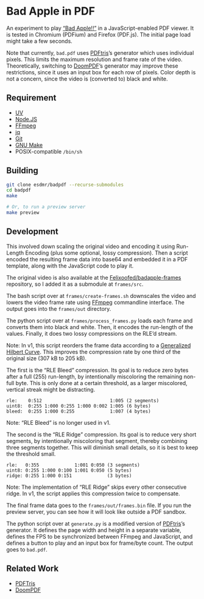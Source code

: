 # Bad Apple in PDF

An experiment to play [“Bad Apple!!”][bad-apple] in a JavaScript-enabled PDF
viewer. It is tested in Chromium (PDFium) and Firefox (PDF.js). The initial page
load might take a few seconds.

Note that currently, `bad.pdf` uses [PDFtris][pdftris]’s generator which uses
individual pixels. This limits the maximum resolution and frame rate of the
video. Theoretically, switching to [DoomPDF][doompdf]’s generator may improve
these restrictions, since it uses an input box for each row of pixels. Color
depth is not a concern, since the video is (converted to) black and white.

## Requirement

- [UV][uv]
- [Node.JS][nodejs]
- [FFmpeg][ffmpeg]
- [jq][jq]
- [Git][git]
- [GNU Make][make]
- POSIX-compatible `/bin/sh`

## Building

```sh
git clone esdmr/badpdf --recurse-submodules
cd badpdf
make

# Or, to run a preview server
make preview
```

## Development

This involved down scaling the original video and encoding it using
Run-Length Encoding (plus some optional, lossy compression). Then a script
encoded the resulting frame data into base64 and embedded it in a PDF template,
along with the JavaScript code to play it.

The original video is also available at the
[Felixoofed/badapple-frames][badapple-frames] repository, so I added it as a
submodule at `frames/src`.

The bash script over at `frames/create-frames.sh` downscales the video and
lowers the video frame rate using [FFmpeg][ffmpeg] commandline interface. The output goes
into the `frames/out` directory.

The python script over at `frames/process_frames.py` loads each frame and converts
them into black and white. Then, it encodes the run-length of the values.
Finally, it does two lossy compressions on the RLE’d stream.

Note: In v1, this script reorders the frame data according to a [Generalized
Hilbert Curve][gilbert]. This improves the compression rate by one third of the
original size (307 kB to 205 kB).

The first is the “RLE Bleed” compression. Its goal is to reduce zero bytes
after a full (255) run-length, by intentionally miscoloring the remaining
non-full byte. This is only done at a certain threshold, as a larger miscolored,
vertical streak might be distracting.

```
rle:    0:512                         1:005 (2 segments)
uint8:  0:255 1:000 0:255 1:000 0:002 1:005 (6 bytes)
bleed:  0:255 1:000 0:255             1:007 (4 bytes)
```

Note: “RLE Bleed” is no longer used in v1.

The second is the “RLE Ridge” compression. Its goal is to reduce very short
segments, by intentionally miscoloring that segment, thereby combining three
segments together. This will diminish small details, so it is best to keep the
threshold small.

```
rle:   0:355             1:001 0:050 (3 segments)
uint8: 0:255 1:000 0:100 1:001 0:050 (5 bytes)
ridge: 0:255 1:000 0:151             (3 bytes)
```

Note: The implementation of “RLE Ridge” skips every other consecutive ridge.
In v1, the script applies this compression twice to compensate.

The final frame data goes to the `frames/out/frames.bin` file. If you run the
preview server, you can see how it will look like outside a PDF sandbox.

The python script over at `generate.py` is a modified version of
[PDFtris][pdftris]’s generator. It defines the page width and height in a
separate variable, defines the FPS to be synchronized between FFmpeg and
JavaScript, and defines a button to play and an input box for frame/byte count.
The output goes to `bad.pdf`.

## Related Work

- [PDFTris][pdftris]
- [DoomPDF][doompdf]

[bad-apple]: https://www.youtube.com/watch?v=i41KoE0iMYU
[badapple-frames]: https://github.com/Felixoofed/badapple-frames
[pdftris]: https://github.com/ThomasRinsma/pdftris
[doompdf]: https://github.com/ading2210/doompdf
[uv]: https://docs.astral.sh/uv/
[ffmpeg]: https://www.ffmpeg.org/
[make]: https://www.gnu.org/software/make/
[git]: https://git-scm.com/
[gilbert]: https://github.com/jakubcerveny/gilbert
[nodejs]: https://nodejs.org/
[jq]: https://jqlang.github.io/jq/
